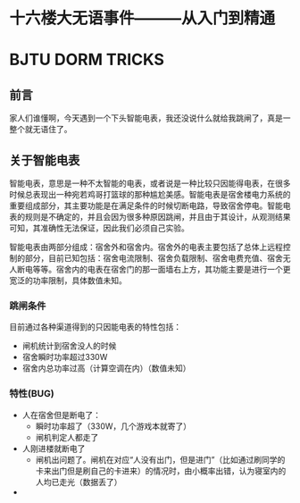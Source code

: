 # 十六楼大无语事件———从入门到精通
# BJTU DORM TRICKS

## 前言

家人们谁懂啊，今天遇到一个下头智能电表，我还没说什么就给我跳闸了，真是一整个就无语住了。

## 关于智能电表

智能电表，意思是一种不太智能的电表，或者说是一种比较只因能得电表，在很多时候总表现出一种宛若鸡哥打篮球的那种尴尬美感。智能电表是宿舍楼电力系统的重要组成部分，其主要功能是在满足条件的时候切断电路，导致宿舍停电。智能电表的规则是不确定的，并且会因为很多种原因跳闸，并且由于其设计，从观测结果可知，其准确性无法保证，因此我们必须自己实验。

智能电表由两部分组成：宿舍外和宿舍内。宿舍外的电表主要包括了总体上远程控制的部分，目前已知包括：宿舍电流限制、宿舍负载限制、宿舍电费充值、宿舍无人断电等等。宿舍内的电表在宿舍门的那一面墙右上方，其功能主要是进行一个更宽泛的功率限制，具体数值未知。

### 跳闸条件

目前通过各种渠道得到的只因能电表的特性包括：

* 闸机统计到宿舍没人的时候
* 宿舍瞬时功率超过330W
* 宿舍内总功率过高（计算空调在内）（数值未知）

### 特性(BUG)

* 人在宿舍但是断电了：
  * 瞬时功率超了（330W，几个游戏本就寄了）
  * 闸机判定人都走了
* 人刚进楼就断电了
  * 闸机出问题了。闸机在对应“人没有出门，但是进门”（比如通过刷同学的卡来出门但是刷自己的卡进来）的情况时，由小概率出错，认为寝室内的人均已走光（数据丢了）
* 
